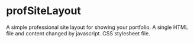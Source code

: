 # profSiteLayout
A simple professional site layout for showing your portfolio. A single HTML file and content changed by javascript. CSS stylesheet file.
